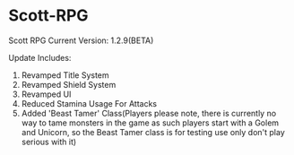 # Scott-RPG
Scott RPG Current Version: 1.2.9(BETA)

Update Includes: 
1. Revamped Title System
2. Revamped Shield System
3. Revamped UI
4. Reduced Stamina Usage For Attacks
5. Added 'Beast Tamer' Class(Players please note, there is currently no way to tame monsters in the game as such players start with a Golem and Unicorn, so the Beast Tamer class is for testing use only don't play serious with it)
   
